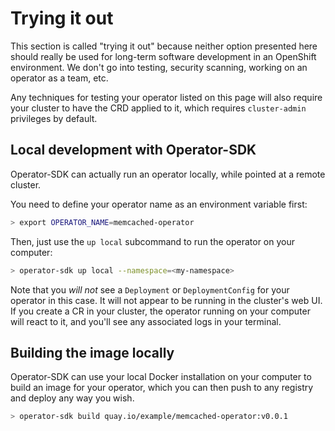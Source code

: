 # Trying it out

This section is called "trying it out" because neither option presented here should really be used for long-term software development in an OpenShift environment. We don't go into testing, security scanning, working on an operator as a team, etc.

Any techniques for testing your operator listed on this page will also require your cluster to have the CRD applied to it, which requires `cluster-admin` privileges by default.

## Local development with Operator-SDK

Operator-SDK can actually run an operator locally, while pointed at a remote cluster.

You need to define your operator name as an environment variable first:

```sh
> export OPERATOR_NAME=memcached-operator
```

Then, just use the `up local` subcommand to run the operator on your computer:

```sh
> operator-sdk up local --namespace=<my-namespace>
```

Note that you _will not_ see a `Deployment` or `DeploymentConfig` for your operator in this case. It will not appear to be running in the cluster's web UI. If you create a CR in your cluster, the operator running on your computer will react to it, and you'll see any associated logs in your terminal.

## Building the image locally

Operator-SDK can use your local Docker installation on your computer to build an image for your operator, which you can then push to any registry and deploy any way you wish.

```sh
> operator-sdk build quay.io/example/memcached-operator:v0.0.1
```
